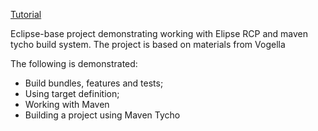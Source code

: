 [Tutorial](https://www.vogella.com/tutorials/EclipseTycho/article.html)

Eclipse-base project demonstrating working with Elipse RCP and maven tycho build system.
The project is based on materials from Vogella

The following is demonstrated:
  - Build bundles, features and tests;
  - Using target definition;
  - Working with Maven
  - Building a project using Maven Tycho
